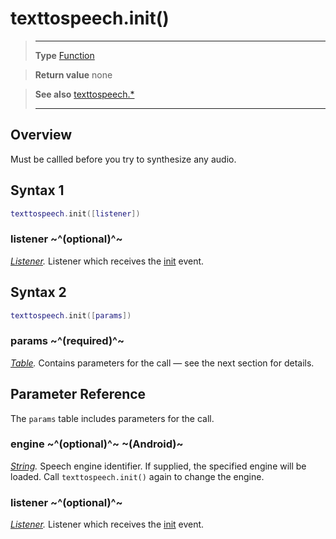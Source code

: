 # texttospeech.init()

> --------------------- ------------------------------------------------------------------------------------------
> __Type__              [Function](https://docs.coronalabs.com/api/type/Function.html)

> __Return value__      none

> __See also__          [texttospeech.*](/plugin/texttospeech/index.md)
> --------------------- ------------------------------------------------------------------------------------------

## Overview

Must be callled before you try to synthesize any audio.

## Syntax 1
```lua
texttospeech.init([listener])
```
### listener ~^(optional)^~
_[Listener](https://docs.coronalabs.com/api/type/Listener.html)._ Listener which receives the [init](/plugin/texttospeech/event/init/index.md) event.

## Syntax 2
```lua
texttospeech.init([params])
```
### params ~^(required)^~
_[Table](https://docs.coronalabs.com/api/type/Table.html)._ Contains parameters for the call &mdash; see the next section for details.

## Parameter Reference

The `params` table includes parameters for the call.

### engine ~^(optional)^~ ~(Android)~
_[String](https://docs.coronalabs.com/api/type/String.html)._ Speech engine identifier. If supplied, the specified engine will be loaded. Call `texttospeech.init()` again to change the engine. 

### listener ~^(optional)^~
_[Listener](https://docs.coronalabs.com/api/type/Listener.html)._ Listener which receives the [init](/plugin/texttospeech/event/init/index.md) event.